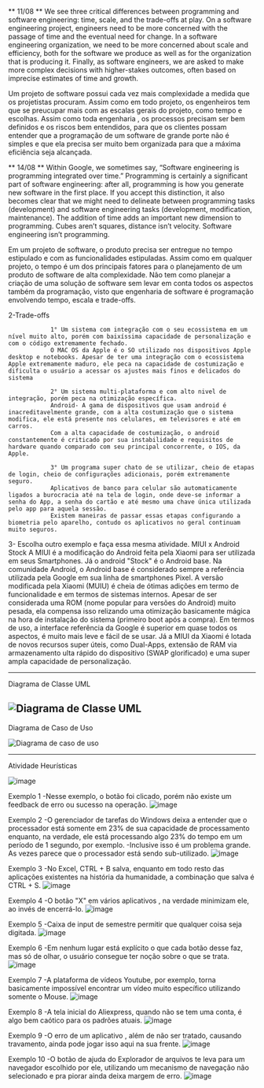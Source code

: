 ** 11/08 **
We see three critical differences between programming and software engineering: time, scale, and the trade-offs at play. On a software engineering project, engineers need to be 
more concerned with the passage of time and the eventual need for change. In a software engineering organization, we need to be more concerned about scale and efficiency, both for 
the software we produce as well as for the organization that is producing it. Finally, as software engineers, we are asked to make more complex decisions with higher-stakes outcomes, often based 
on imprecise estimates of time and growth.

Um projeto de software possui cada vez mais complexidade a medida que os projetistas procuram. Assim como em todo projeto, os engenheiros tem que se preucupar mais com as escalas 
gerais do projeto, como tempo e escolhas.
Assim como toda engenharia , os processos precisam ser bem definidos e os riscos bem entendidos, para que os clientes possam entender que a programação
de um software de grande porte não é simples e que ela precisa ser muito bem organizada para que a máxima eficiência seja alcançada.

** 14/08 **
Within Google, we sometimes say, “Software engineering is programming integrated over time.” Programming is certainly a significant part of software engineering: after all, programming is 
how you generate new software in the first place. If you accept this distinction, it also becomes clear that we might need to delineate between programming tasks (development) and software 
engineering tasks (development, modification, maintenance). The addition of time adds an important new dimension to programming. Cubes aren’t squares, distance isn’t velocity.
Software engineering isn’t programming.

Em um projeto de software, o produto precisa ser entregue no tempo estipulado e com as funcionalidades estipuladas. Assim como em qualquer projeto, o tempo é um dos principais fatores para 
o planejamento de um produto de software de alta complexidade. Não tem como planejar a criação de uma solução de software sem levar em conta todos os aspectos também da programação, visto que engenharia de software
é programação envolvendo tempo, escala e trade-offs.

2-Trade-offs

                1° Um sistema com integração com o seu ecossistema em um nível muito alto, porém com baixíssima capacidade de personalização e com o código extremamente fechado.
                O MAC OS da Apple é o SO utilizado nos dispositivos Apple desktop e notebooks. Apesar de ter uma integração com o ecossistema Apple extremamente maduro, ele peca na capacidade de costumização e dificulta o usuário a acessar os ajustes mais finos e delicados do sistema
                
                2° Um sistema multi-plataforma e com alto nivel de integração, porém peca na otimização específica.
                Android- A gama de dispositivos que usam android é inacreditavelmente grande, com a alta costumização que o sistema modifica, ele está presente nos celulares, em televisores e até em carros.
                Com a alta capacidade de costumização, o android constantemente é criticado por sua instabilidade e requisitos de hardware quando comparado com seu principal concorrente, o IOS, da Apple.
                
                3° Um programa super chato de se utilizar, cheio de etapas de login, cheio de configurações adicionais, porém extremamente seguro.
                Aplicativos de banco para celular são automaticamente ligados a burocracia até na tela de login, onde deve-se informar a senha do App, a senha do cartão e até mesmo uma chave única utilizada pelo app para aquela sessão.
                Existem maneiras de passar essas etapas configurando a biometria pelo aparelho, contudo os aplicativos no geral continuam muito seguros.

3- Escolha outro exemplo e faça essa mesma atividade.
    MIUI x Android Stock
    A MIUI é a modificação do Android feita pela Xiaomi para ser utilizada em seus Smartphones. Já o android "Stock" é o Android base.
    Na comunidade Android, o Android base é considerado sempre a referência utilizada pela Google em sua linha de smartphones Pixel.
    A versão modificada pela Xiaomi (MUIU) é cheia de ótimas adições em termo de funcionalidade e em termos de sistemas internos. Apesar de ser considerada uma ROM (nome popular para versões do Android)
muito pesada, ela compensa isso relizando uma otimização basicamente mágica na hora de instalação do sistema (primeiro boot após a compra).
    Em termos de uso, a interface referência da Google é superior em quase todos os aspectos, é muito mais leve e fácil de se usar. 
    Já a MIUI da Xiaomi é lotada de novos recursos super úteis, como Dual-Apps, extensão de RAM via armazenamento ulta rápido do dispositivo (SWAP glorificado) e uma super ampla capacidade de personalização.


---------------------------------------
Diagrama de Classe UML

![Diagrama de Classe UML](https://github.com/CauevSilv/bertoti/assets/127447047/9ed80997-fa1c-45b6-903a-66e1d81a07d9)
---------------------------------------
Diagrama de Caso de Uso

![Diagrama de caso de uso ](https://github.com/CauevSilv/bertoti/assets/127447047/3e0184db-1a3b-4987-8834-6a2c8fc7203e)

---------------------------------------
Atividade Heurísticas

![image](https://github.com/CauevSilv/bertoti/assets/127447047/c10f7fef-b96c-47d0-bd07-5fb275a7590f)


Exemplo 1
-Nesse exemplo, o botão foi clicado, porém não existe um feedback de erro ou sucesso na operação.
![image](https://github.com/CauevSilv/bertoti/assets/127447047/61e24d5d-3368-4509-8495-27e4924129d9)

Exemplo 2
-O gerenciador de tarefas do Windows deixa a entender que o processador está somente em 23% de sua capacidade de processamento enquanto, na verdade, ele está processando algo 23% do tempo em um período de 1 segundo, por exemplo.
-Inclusive isso é um problema grande. As vezes parece que o processador está sendo sub-utilizado.
![image](https://github.com/CauevSilv/bertoti/assets/127447047/fbba3064-d7b3-488a-809e-6bae57ca382b)

Exemplo 3
-No Excel, CTRL + B salva, enquanto em todo resto das aplicações existentes na história da humanidade, a combinação que salva é CTRL + S.
![image](https://github.com/CauevSilv/bertoti/assets/127447047/f5c915dc-f780-49a5-802b-43a53eb268c7)

Exemplo 4
-O botão "X" em vários aplicativos , na verdade minimizam ele, ao invés de encerrá-lo.
![image](https://github.com/CauevSilv/bertoti/assets/127447047/ab1a7bed-42da-421a-9ff3-490e095e24a9)

Exemplo 5
-Caixa de input de semestre permitir que qualquer coisa seja digitada.
![image](https://github.com/CauevSilv/bertoti/assets/127447047/bb783dff-1770-4d26-abb1-084948618372)

Exemplo 6
-Em nenhum lugar está explícito o que cada botão desse faz, mas só de olhar, o usuário consegue ter noção sobre o que se trata.
![image](https://github.com/CauevSilv/bertoti/assets/127447047/3e2be677-d563-4d8f-bac0-dfc8c65361bb)

Exemplo 7
-A plataforma de vídeos Youtube, por exemplo, torna basicamente impossível encontrar um vídeo muito específico utilizando somente o Mouse.
![image](https://github.com/CauevSilv/bertoti/assets/127447047/824e02b5-dc10-4972-94de-b88e93aa89f9)

Exemplo 8
-A tela inicial do Aliexpress, quando não se tem uma conta, é algo bem caótico para os padrões atuais.
![image](https://github.com/CauevSilv/bertoti/assets/127447047/06e0d023-8844-4d3d-9700-8fca22ca9567)

Exemplo 9
-O erro de um aplicativo , além de não ser tratado, causando travamento, ainda pode jogar isso aqui na sua frente.
![image](https://github.com/CauevSilv/bertoti/assets/127447047/72421d67-9b35-4ca3-b69f-f1d6da0c0d47)

Exemplo 10
-O botão de ajuda do Explorador de arquivos te leva para um navegador escolhido por ele, utilizando um mecanismo de navegação não selecionado e pra piorar ainda deixa margem de erro.
![image](https://github.com/CauevSilv/bertoti/assets/127447047/e2297ffb-44d2-4a7d-98ef-8687087e2438)










